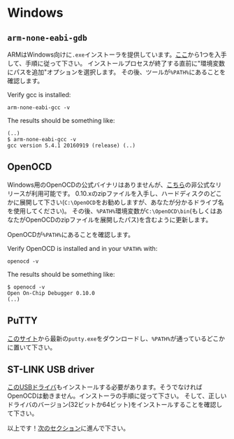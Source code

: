 # Windows

## `arm-none-eabi-gdb`

<!-- 
ARM provides `.exe` installers for Windows. Grab one from [here][gcc], and follow the instructions.
Just before the installation process finishes tick/select the "Add path to environment variable"
option. Then verify that the tools are in your `%PATH%`:
 -->

ARMはWindows向けに`.exe`インストーラを提供しています。[ここ][gcc]から1つを入手して、手順に従って下さい。
インストールプロセスが終了する直前に"環境変数にパスを追加"オプションを選択します。
その後、ツールが`%PATH%`にあることを確認します。

Verify gcc is installed:
``` console
arm-none-eabi-gcc -v
```
The results should be something like:
```
(..)
$ arm-none-eabi-gcc -v
gcc version 5.4.1 20160919 (release) (..)
```

[gcc]: https://developer.arm.com/open-source/gnu-toolchain/gnu-rm/downloads

## OpenOCD

<!-- 
There's no official binary release of OpenOCD for Windows but there are unofficial releases
available [here][openocd]. Grab the 0.10.x zipfile and extract it somewhere in your drive (I
recommend `C:\OpenOCD` but with the drive letter that makes sense to you) then update your `%PATH%`
environment variable to include the following path: `C:\OpenOCD\bin` (or the path that you used
before).
 -->

Windows用のOpenOCDの公式バイナリはありませんが、[こちら][openocd]の非公式なリリースが利用可能です。
0.10.xのzipファイルを入手し、ハードディスクのどこかに展開して下さい(`C:\OpenOCD`をお勧めしますが、あなたが分かるドライブ名を使用してください)。
その後、`%PATH%`環境変数が`C:\OpenOCD\bin`(もしくはあなたがOpenOCDのzipファイルを展開したパス)を含むように更新します。

[openocd]: https://github.com/gnu-mcu-eclipse/openocd/releases
<!-- 
Verify that OpenOCD is in yout `%PATH%` with: -->

OpenOCDが`%PATH%`にあることを確認します。

Verify OpenOCD is installed and in your `%PATH%` with:
``` console
openocd -v
```
The results should be something like:
``` console
$ openocd -v
Open On-Chip Debugger 0.10.0
(..)
```

## PuTTY

<!-- Download the latest `putty.exe` from [this site] and place it somewhere in your `%PATH%`. -->

[このサイト]から最新の`putty.exe`をダウンロードし、`%PATH%`が通っているどこかに置いて下さい。

<!-- [this site]: http://www.chiark.greenend.org.uk/~sgtatham/putty/download.html -->

[このサイト]: http://www.chiark.greenend.org.uk/~sgtatham/putty/download.html

## ST-LINK USB driver

<!-- 
You'll also need to install [this USB driver] or OpenOCD won't work. Follow the installer
instructions and make sure you install the right (32-bit or 64-bit) version of the driver.
 -->

[このUSBドライバ]もインストールする必要があります。そうでなければOpenOCDは動きません。インストーラの手順に従って下さい。
そして、正しいドライバのバージョン(32ビットか64ビット)をインストールすることを確認して下さい。

<!-- [this USB driver]: http://www.st.com/en/embedded-software/stsw-link009.html -->

[このUSBドライバ]: http://www.st.com/en/embedded-software/stsw-link009.html

<!-- That's all! Go to the [next section]. -->

以上です！[次のセクション]に進んで下さい。

<!-- [next section]: verify.md -->

[次のセクション]: verify.md

